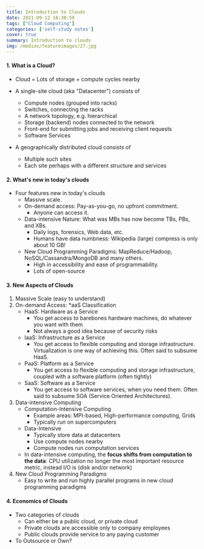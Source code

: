 ```yaml
---
title: Introduction to Clouds
date: 2021-09-12 16:38:59
tags: ["Cloud Computing"]
categories: ['self-study notes']
cover: true
summary: Introduction to clouds
img: /medias/featureimages/27.jpg
---
```


#### 1. What is a Cloud?

* Cloud = Lots of storage + compute cycles nearby

* A single-site cloud (aka "Datacenter") consists of
  * Compute nodes (grouped into racks)
  * Switches, connecting the racks
  * A network topology, e.g. hierarchical
  * Storage (backend) nodes connected to the network
  * Front-end for submitting jobs and receiving client requests
  * Software Services
* A geographically distributed cloud consists of
  * Multiple such sites
  * Each site perhaps with a different structure and services

#### 2. What's new in today's clouds

* Four features new in today's clouds
  * Massive scale.
  * On-demand access: Pay-as-you-go, no upfront commitment.
    * Anyone can access it.
  * Data-intensive Nature: What was MBs has now become TBs, PBs, and XBs.
    * Daily logs, forensics, Web data, etc.
    * Humans have data numbness: Wikipedia (large) compress is only about 10 GB!
  * New Cloud Programming Paradigms: MapReduce/Hadoop, NoSQL/Cassandra/MongoDB and many others.
    * High in accessibility and ease of programmability.
    * Lots of open-source

#### 3. New Aspects of Clouds

1. Massive Scale (easy to understand)
2. On-demand Access: *aaS Classification
   * HaaS: Hardware as a Service
     * You get access to barebones hardware machines, do whatever you want with them
     * Not always a good idea because of security risks
   * IaaS: Infrastructure as a Service
     * You get access to flexible computing and storage infrastructure. Virtualization is one way of achieving this. Often said to subsume HaaS.
   * PaaS: Platform as a Service
     * You get access to flexible computing and storage infrastructure, coupled with a software platform (often tightly)
   * SaaS: Software as a Service
     * You get access to software services, when you need them. Often said to subsume SOA (Service Oriented Architectures).
3. Data-intensive Computing
   * Computation-Intensive Computing
     * Example areas: MPI-based, High-performance computing, Grids
     * Typically run on supercomputers
   * Data-Intensive
     * Typically store data at datacenters
     * Use compute nodes nearby
     * Compute nodes run computation services
   * In data-intensive computing, the **focus shifts from computation to the data**: CPU utilization no longer the most important resource metric, instead I/O is (disk and/or network)
4. New Cloud Programming Paradigms
   * Easy to write and run highly parallel programs in new cloud programming paradigms

#### 4. Economics of Clouds

* Two categories of clouds
  * Can either be a public cloud, or private cloud
  * Private clouds are accessible only to company employees
  * Public clouds provide service to any paying customer
* To Outsource or Own?
